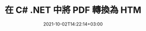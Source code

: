 ---
############################# Static ############################
layout: "autogen-gist"
date: 2021-10-02T14:22:14+03:00
draft: false
path: "zh/total/{net/conversion/pdf-to-htm/"
other_out_formats: "DOC DOCX DOCM DOT DOTX DOTM TXT RTF HTML HTM MHTML MHT XLS XLSX XLSM XLSB XLT XLTX XLTM XLAM CSV TSV DIF SXC FODS PPT PPTX PPTM PPS PPSX PPSM POT POTX POTM ODT OTT OTP ODP ODS EMZ WMZ SVG SVGZ XPS TEX DCM WMF EMF BMP PNG GIF JPEG TIFF ICO WEBP JP2 TGA PSB PSD EPUB MD DICOM FODP JPG"
ad_headline: "將 PDF 轉換為 HTM | 。網"
ad_description: "為您的 .NET 應用程序提供最準確的 PDF 到 HTM 文檔轉換解決方案。"

############################# Head ############################
head_title: "在 C# .NET 中將 PDF 轉換為 HTM – 快速 PDF 轉換"
head_description: "在 .NET 和 Mono 框架中快速安全地將 PDF 轉換為 HTM - 在任何類型的 C#、VB.NET、ASP.NET 和 .NET Core 應用程序中將 PDF 轉換為 HTM 和 100 多種其他文件格式。"

############################# Header ############################
title: "在 C# .NET 中將 PDF 轉換為 HTM"
description: "在 C# .NET 應用程序中使用靈活的文檔轉換功能將 PDF 轉換為 HTM，以自定義轉換後的文檔格式的外觀。準確地將 PDF 文件轉換為文字處理文檔、Excel 電子表格、PowerPoint 演示文稿、Photoshop、電子書、Web 和圖像文件格式。轉換整個文檔或根據選擇性頁碼或頁面範圍選擇 PDF 文件的特定頁面，並輕鬆轉換為各種受支持的文檔格式。"

############################# SubMenu ############################
submenu:
    enable: false

############################# Content ############################
content:
    enable: true
    block:
    - title_left: "如何在 C# .NET 中將 PDF 轉換為 HTM"
      content_left: |
          按照這些簡單的步驟在 .NET 中將 PDF 轉換為 HTM。無需使用任何外部軟件即可按原樣查看轉換後的文檔或將其呈現並顯示為 HTML。

          -   創建 **Converter** 對像以轉換 PDF 文檔
          -   設置 HTM 格式的轉換選項
          -   調用**Converter**類實例的**Convert**方法轉換為HTM
          -   設置 HTML 查看器的選項
          -   創建 **Viewer** 對像以將轉換後的文檔查看為 HTML
          
      title_right: "下载和安装说明"
      content_right: |
          您需要 `GroupDocs.Conversion` 和 `GroupDocs.Viewer` 命名空间来将 文件格式转换为各种图像和文档类型，例如 Microsoft Office（Word、Excel、PowerPoint、Project、Outlook）、OpenDocument、HTML 和CAD图。探索 Conholdate.Total 提供的其他 [.NET APIs for Office 文档](https://products.conholdate.com/zh/total/net/)。
          
          从 [下載](https://downloads.conholdate.com/total/net) 获取相应的程序集文件或从 [NuGet](https://www.nuget.org/packages/Conholdate.Total) 获取整个包/) 直接在您的工作区中添加“Conholdate.Total for .NET”。
          
      gisthash: "d2247f969461c42ed50a02e53e93953a"
      gistfile: "pdf-to-word-conversion-and-html-viewer.cs"

    - title_left: "在 .NET 中將 PDF 轉換為 Word 文檔"
      content_left: |
          使用 Conholdate.Total API 在 C# .NET 應用程序中從 PDF 轉換為 Word 文檔變得更加容易。 PDF 文件轉換為以文檔格式作為源文件的 Word (DOCX) 文件。您可以輕鬆地編輯轉換後的 Word 文檔中的文本、表格、圖像和列表等內容。

          -   創建 **Converter** 類對象並將源 **PDF** 文件傳遞給它
          -   調用**Converter**對象的**Convert**方法
          -   通過將 **WordProcessingConvertOptions** 對像傳遞給它，將 **DOCX** 指定為所需的輸出格式
          -   調用**Converter**類實例的**Convert**方法轉換為**DOCX**
          
      title_right: "轉換受密碼保護的檔案"
      content_right: |
          在某些情況下，轉換後的文檔尺寸更大，轉換需要時間。默認情況下，緩存轉換後的文檔保存到本地驅動器，但是[Conholdate.Total for .NET](https://products.conholdate.com/total/net/)提供了使用iCache接口的自定義緩存實現功能，以有效管理以您自己的方式緩存轉換結果。它加快了整個重複轉換過程。
          
          [.NET PDF 轉換庫](https://products.groupdocs.com/conversion/net/) 還支持與受密碼保護的檔案相互轉換，並將轉換結果壓縮為 ZIP、RAR、7Z、TAR、GZ 和 BZ2存檔格式。
          
      gisthash: "d2247f969461c42ed50a02e53e93953a"
      gistfile: "pdf-to-word-conversion.cs"

    - title_left: "在 C# .NET 中將 PDF 轉換為 Excel"
      content_left: |
          使用幾行 C# .NET 代碼將 PDF 轉換為 Excel 電子表格。 PDF 文件的內容被轉換為 Excel 工作表的行和列，可以根據需要輕鬆編輯。 PDF 文件可以轉換為這些電子表格格式（XLS、XLSX、XLSM、XLSB、XLTX、XLT）、OpenDocument（ODS、OTS）和 Apple iWork Numbers。

          -   創建 **Converter** 類對象並將源 **PDF** 文件傳遞給它
          -   調用**Converter**對象的**Convert**方法
          -   通過將 **SpreadsheetConvertOptions** 對像傳遞給它，將 **XLSX** 指定為所需的輸出格式
          -   調用**Converter**類實例的**Convert**方法轉換為**XLSX**
        
      title_right: "源文件信息提取"
      content_right: |
          文檔信息提取功能不僅可以獲取有關源文檔文件的基本信息，還支持提取一些有價值的文件格式特定信息，例如 Microsoft Project 文件的項目開始和結束日期、PDF 文檔的任何打印限制、 Outlook 數據文件等中包含的文件夾列表。

          在 Windows、Linux 或 macOS 等不同操作系統上轉換流行的文檔文件格式，同時使用 Windows Azure、Mono 和 Xamarin 等平台。
          
      gisthash: "d2247f969461c42ed50a02e53e93953a"
      gistfile: "pdf-to-excel-conversion.cs"

    - title_left: "在 C# .NET 中將 PDF 轉換為 PowerPoint"
      content_left: |
          使用適用於 .NET API 的 Conholdate.Total 將 PDF 轉換為 PowerPoint（PPT、PPTX）幻燈片更快。轉換後，您可以輕鬆地在 Microsoft PowerPoint 中編輯 PowerPoint 演示文稿和幻燈片。

          -   創建 **Converter** 類對象並將源 **PDF** 文件傳遞給它
          -   調用**Converter**對象的**Convert**方法
          -   通過將 **PresentationConvertOptions** 對像傳遞給它，將 **PPTX** 指定為所需的輸出格式
          -   調用**Converter**類實例的**Convert**方法轉換為**PPTX**
          
      title_right: "加載和轉換遠程文檔"
      content_right: |
          使用 Conholdate.Total for .NET – 開發人員可以從各種遠程位置和雲文檔存儲資源（如 Amazon S3、Microsoft Azure Blob、FTP、本地磁盤、流或簡單 URL）加載和轉換文檔。您只需指定獲取遠程文檔流的方法，然後將其作為構造函數傳遞給 Converter 類。
          
          .NET API 的 Conholdate.Total 原生於 Windows 窗體、ASP.NET、WPF、WCF 或任何類型的基於 .NET Framework 2.0 或更高版本的應用程序。
          
      gisthash: "d2247f969461c42ed50a02e53e93953a"
      gistfile: "pdf-to-powerpoint-conversion.cs"

    - title_left: "在 .NET 中將 PDF 轉換為圖像"
      content_left: |
          將 PDF 轉換為具有精確圖像質量和分辨率的圖像格式，例如 JPG、PNG、GIF、BMP、TIFF 等。轉換整個 PDF 文件或從某些選定頁面中選擇以轉換為圖像。

          -   創建 **Converter** 類對象並將源 **PDF** 文件傳遞給它
          -   調用**Converter**對象的**Convert**方法
          -   聲明 **SavePageStream** 委託將轉換後的文檔頁面保存到流中
          -   通過將 **ImageConvertOptions** 對像傳遞給它，將 **PNG** 指定為所需的輸出格式
          -   調用**Converter**類實例的**Convert**方法轉換為**PNG**
          
      title_right: "向文檔添加文本或圖像水印"
      content_right: |
          準確地將文檔轉換為原始文件，並將文本或圖像水印應用於轉換後的文檔頁面。使用一組水印選項巧妙地標記水印，以管理字體、顏色、寬度、高度、旋轉角度、透明度並將水印放置在文檔頁面的背景中。
          
          在源文件以字節流形式呈現的某些情況下，源文檔格式的自動檢測是檢索文件擴展名本身的另一個有用功能。開發者還可以通過調用 Converter 對象的 GetPossibleConversions 方法將一個文檔轉換為另一種文件格式時獲得所有支持的轉換格式的完整列表。
          
      gisthash: "d2247f969461c42ed50a02e53e93953a"
      gistfile: "pdf-to-image-conversion.cs"

############################# About Formats ############################
about_formats:
    enable: false
############################# More Formats ############################
more_formats:
    enable: true
    auto: false
    other_out_formats: DOC DOCX DOCM DOT DOTX DOTM TXT RTF HTML HTM MHTML MHT XLS XLSX XLSM XLSB XLT XLTX XLTM XLAM CSV TSV DIF SXC FODS PPT PPTX PPTM PPS PPSX PPSM POT POTX POTM ODT OTT OTP ODP ODS EMZ WMZ SVG SVGZ XPS TEX DCM WMF EMF BMP PNG GIF JPEG TIFF ICO WEBP JP2 TGA PSB PSD EPUB MD DICOM FODP JPG
############################# Back to top ###############################
back_to_top:
  enable: true
---